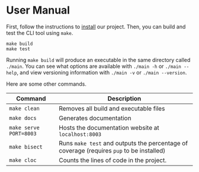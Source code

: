 # User Manual

First, follow the instructions to [install](../INSTALL.md) our project.
Then, you can build and test the CLI tool using `make`.

```shell
make build
make test
```

Running `make build` will produce an executable in the same directory called `./main`.
You can see what options are available with `./main -h` or `./main --help`, and view versioning information with `./main -v` or `./main --version`.

Here are some other commands.

| Command    | Description            |
|------------|------------------------|
| `make clean` | Removes all build and executable files |
| `make docs` | Generates documentation |
| `make serve PORT=8003` | Hosts the documentation website at `localhost:8003` |
| `make bisect` | Runs `make test` and outputs the percentage of coverage (requires `pup` to be installed) |
| `make cloc` | Counts the lines of code in the project.
